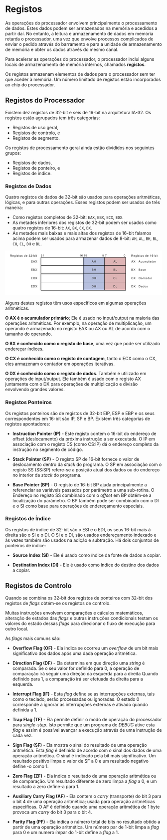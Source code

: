 # Registos

As operações do processador envolvem principalmente o processamento de dados. Estes dados podem ser armazenados na memória e acedidos a partir daí. No entanto, a leitura e armazenamento de dados em memória retarda o processador, uma vez que envolve processos complicados de enviar o pedido através do barramento e para a unidade de armazenamento de memória e obter os dados através do mesmo canal.

Para acelerar as operações do processador, o processador inclui alguns locais de armazenamento de memória internos, chamados **registos**.

Os registos armazenam elementos de dados para o processador sem ter que aceder à memória. Um número limitado de registos estão incorporados ao chip do processador.

## Registos do Processador

Existem dez registos de 32-bit e seis de 16-bit na arquitetura IA-32. Os registos estão agrupados tem três categorias:

* Registos de uso geral,
* Registos de controlo, e
* Registos de segmento.

Os registos de processamento geral ainda estão divididos nos seguintes grupos:

* Registos de dados,
* Registos de ponteiro, e
* Registos de índice.

### Registos de Dados

Quatro registos de dados de 32-bit são usados para operações aritméticas, lógicas, e para outras operações. Esses registos podem ser usados de três maneira:

* Como registos completos de 32-bit: `EAX`, `EBX`, `ECX`, `EDX`.
* As metades inferiores dos registos de 32-bit podem ser usados como quatro registos de 16-bit: `AX`, `BX`, `CX`, `DX`.
* As metades mais baixas e mais altas dos registos de 16-bit falamos acima podem ser usados para armazenar dados de 8-bit: `AH`, `AL`, `BH`, `BL`, `CH`, `CL`, `DH` e `DL`.

![Registos](./imgs/registos.jpg)

Alguns destes registos têm usos específicos em algumas operações aritméticas.

**O AX é o acumulador primário**; Ele é usado no input/output na maioria das operações aritméticas. Por exemplo, na operação de multiplicação, um operando é armazenado no registo EAX ou AX ou AL de acordo com o tamanho do operando.

**O BX é conhecido como o registo de base**, uma vez que pode ser utilizado endereçar índices.

**O CX é conhecido como o registo de contagem**, tanto o ECX como o CX, eles armazenam o contador em operações iterativas.

**O DX é conhecido como o registo de dados**. Também é utilizado em operações de input/output. Ele também é usado com o registo AX juntamente com o DX para operações de multiplicação e divisão envolvendo grandes valores.

### Registos Ponteiros

Os registos ponteiros são de registos de 32-bit EIP, ESP e EBP e os seus correspondentes em 16-bit são IP, SP e BP. Existem três categorias de registos apontadores:

* **Instruction Pointer (IP)** - Este registo contem o 16-bit do endereço de offset (deslocamento) da próxima instrução a ser executada. O IP em associação com o registo CS (como CS:IP) dá o endereço completo da instrução no segmento de código.

* **Stack Pointer (SP)** - O registo SP de 16-bit fornece o valor de deslocamento dentro da *stack* do programa. O SP em associação com o registo SS (SS:SP) refere-se a posição atual dos dados ou do endereço no interior da *stack* do programa.

* **Base Pointer (BP)** - O registo de 16-bit BP ajuda principalmente a referenciar as variáveis passados por parâmetro a uma sub-rotina. O Endereço no registo SS combinado com o *offset* em BP obtém-se a localização do parâmetro. O BP também pode ser combinado com o DI e o SI como base para operações de endereçamento especiais.

### Registos de Índice

Os registos de índice de 32-bit são o ESI e o EDI, os seus 16-bit mais à direita são o SI e o DI. O Si e o DI, são usados endereçamento indexado e às vezes também são usados na adição e subtração. Há dois conjuntos de ponteiros de índice:

* **Source Index (SI)** - Ele é usado como índice da fonte de dados a copiar.

* **Destination Index (DI)** - Ele é usado como índice do destino dos dados a copiar.

## Registos de Controlo

Quando se combina os 32-bit dos registos de ponteiros com 32-bit dos registos de *flags* obtém-se os registos de controlo.

Muitas instruções envolvem comparações e cálculos matemáticos, alteração de estados das *flags* e outras instruções condicionais testam os valores do estado dessas *flags* para direcionar o fluxo de execução para outro local.

As *flags* mais comuns são:

* **Overflow Flag (OF)** - Ela indica se ocorreu um *overflow* de um bit mais significativo dos dados após uma dada operação aritmética.

* **Direction Flag (DF)** - Ela determina em que direção uma *string* é comparada. Se o seu valor for definido para 0, a operação de comparação irá seguir uma direção da esquerda para a direita Quando definido para 1, a comparação irá ser efetuada da direita para a esquerda.

* **Interrupt Flag (IF)** - Esta *flag* define se as interrupções externas, tais como o teclado, serão processadas ou ignoradas. O estado 0 corresponde a ignorar as interrupções externas e ativado quando definida a 1.

* **Trap Flag (TF)** - Ela permite definir o modo de operação do processador para *single-step*. Isto permite que um programa de *DEBUG* ative esta *flag* e assim é possível avançar a execução através de uma instrução de cada vez.

* **Sign Flag (SF)** - Ela mostra o sinal do resultado de uma operação aritmética. Esta *flag* é definido de acordo com o sinal dos dados de uma operação aritmética. O sinal é indicado pela bit mais significativo. Um resultado positivo limpa o valor de SF a 0 e um resultado negativo define -o como 1.

* **Zero Flag (ZF)** - Ela indica o resultado de uma operação aritmética ou de comparação. Um resultado diferente de zero limpa a *flag* a 0, e um resultado a zero define-a para 1.

* **Auxiliary Carry Flag (AF)** - Ela contem o *carry* (transporte) do bit 3 para o bit 4 de uma operação aritmética; usada para operação aritméticas especificas. O AF é definido quando uma operação aritmética de 1 byte provoca um *carry* do bit 3 para o bit 4.

* **Parity Flag (PF)** - Ela indica o número total de bits no resultado obtido a partir de uma operação aritmética. Um número par de 1-bit limpa a *flag* para 0 e um numero ímpar do 1-bit define a *flag* a 1.




